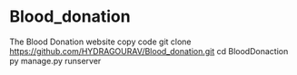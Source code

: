 # Blood_donation
The Blood Donation website 
copy code 
git clone https://github.com/HYDRAGOURAV/Blood_donation.git
cd BloodDonaction
py manage.py runserver 
